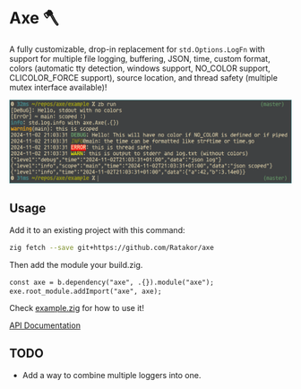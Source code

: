 # Axe 🪓

A fully customizable, drop-in replacement for `std.Options.LogFn` with support
for multiple file logging, buffering, JSON, time, custom format, colors
(automatic tty detection, windows support, NO\_COLOR support, CLICOLOR\_FORCE
support), source location, and thread safety (multiple mutex interface available)!

![](screenshot.png)

## Usage

Add it to an existing project with this command:
```sh
zig fetch --save git+https://github.com/Ratakor/axe
```
Then add the module your build.zig.
```zig
const axe = b.dependency("axe", .{}).module("axe");
exe.root_module.addImport("axe", axe);
```

Check [example.zig](example/example.zig) for how to use it!

[API Documentation](https://ratakor.github.io/axe)

## TODO
- Add a way to combine multiple loggers into one.
